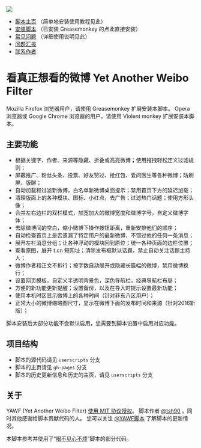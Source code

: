 <img src="https://tiansh.github.io/yawf/img/yawf.png" />

* [脚本主页] （简单地安装使用教程见此）
* [安装脚本] （已安装 Greasemonkey 的点此直接安装）
* [常见问题] （详细使用说明见此）
* [问题汇报]
* [联系作者][@tsh90]

# 看真正想看的微博 Yet Another Weibo Filter #


Mozilla Firefox 浏览器用户，请使用 Greasemonkey 扩展安装本脚本。
Opera 浏览器或 Google Chrome 浏览器的用户，请使用 Violent monkey 扩展安装本脚本。

## 主要功能 ##

* 根据关键字、作者、来源等隐藏、折叠或高亮微博；使用拖拽轻松定义过滤规则；
* 屏蔽推广、粉丝头条、投票、好友赞过、抢红包、爱问医生等各种微博；防刷屏、版聊；
* 自动加载和过滤新微博，白名单新微博桌面提示；禁用首页下方的延迟加载；
* 清理版面上的各种模块、图标、小红点，去广告；过滤热门话题；使用方形头像；
* 合并左右边栏的双栏模式，加宽加大的微博宽度和微博字号，自定义微博字体；
* 去除微博间的空白，缩小微博下操作按钮距离，重新安排他们的顺序；
* 自动检查首页上是否遗漏了特定用户的最新微博，不错过他的任何一条消息；
* 展开左栏消息分组；让各种浮动的模块回到原位；统一各种页面的边栏位置；
* 查看原图，展开 t.cn 短网址；清除发布框默认话题，禁止自动关注话题主持人；
* 微博作者和正文不拆行；按字数自动展开或隐藏长篇幅的微博，禁用微博换行；
* 设置网页模板，自定义半透明背景色，深色导航栏，经典导航栏布局；
* 方便的新功能更新提醒；设置备份，以及在导入时提示设置最新功能；
* 使用本机时区显示微博上的各种时间（针对非东八区用户）；
* 正常大小的微博缩略图尺寸，显示在微博下面的发布时间和来源（针对2016新版）；

脚本安装后大部分功能不会默认启用，您需要到脚本设置中启用对应功能。

## 项目结构 ##

* 脚本的源代码请见 `userscripts` 分支
* 脚本的主页请见 `gh-pages` 分支
* 脚本的历史更新信息和历史的主页，请见 `userscripts` 分支

## 关于 ##

YAWF (Yet Another Weibo Filter) [使用 MIT 协议授权][许可协议]。
脚本作者 [@tsh90] 。同时其他感谢给脚本贡献代码的人。 您可以关注 [@YAWF脚本] 了解脚本的更新情况。

本脚本参考并使用了“[眼不见心不烦]”脚本的部分代码。

  [脚本主页]: https://tiansh.github.io/yawf/
  [安装脚本]: https://tiansh.github.io/yawf/Yet_Another_Weibo_Filter.user.js
  [常见问题]: https://github.com/tiansh/yawf/wiki/%E5%B8%B8%E8%A7%81%E9%97%AE%E9%A2%98
  [问题汇报]: https://github.com/tiansh/yawf/issues
  [许可协议]: https://github.com/tiansh/yawf/blob/master/LICENSE.mediawiki 
  [@YAWF脚本]: http://weibo.com/yawfscript
  [@tsh90]: http://weibo.com/tsh90
  [眼不见心不烦]: https://bitbucket.org/salviati/weibo-cleaner